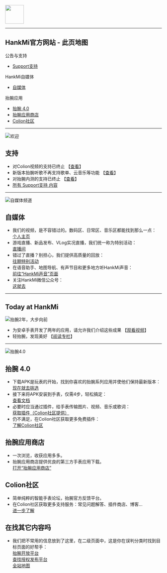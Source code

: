 [<img src="favicon.ico" width="60" height="60" align="middle" />](https://www.hankmi.com)

***  
## HankMi官方网站 - 此页地图
公告与支持  
* [Support支持](#支持)  
  
HankMi自媒体  
* [自媒体](#自媒体)  
  
抬腕应用  
* [抬腕 4.0](#抬腕-40)
* [抬腕应用商店](#抬腕应用商店)
* [Colion社区](#colion社区)

***

![欢迎](https://s2.loli.net/2022/08/16/qeQYgEwurJG32fs.png)
## 支持
* 对Colion视频的支持已终止 【[查看](support/Offline_Mobilemedia.md)】  
* 新版本抬腕听歌不再支持歌单、云音乐等功能 【[查看](support/Wearmusic_220918.md)】
* 对抬腕内测的支持已终止 【[查看](support/Offline_Wearbeta.md)】
* [所有 Support支持 内容](support.md)

***

![自媒体频道](https://s2.loli.net/2022/08/16/pUzghdv95YT2LfQ.png)
## 自媒体
* 我们的视频，是不容错过的。数码区、日常区、音乐区都能找到那么一点：  
[个人主页](https://space.bilibili.com/400656980)  
* 游戏直播、新品发布、VLog实况直播，我们统一称为特别活动：  
[直播间](https://live.bilibili.com/25463078)  
* 错过了直播？别担心，我们提供高质量的回放：  
[往期特别活动](live.md)
* 在语音助手、地图导航、有声节目和更多地方听HankMi声音：  
[前往“HankMi声音”页面](support/voice.md)
* 关注HankMi微信公众号：  
[这就去](support/wechat.md)

***

## Today at HankMi
![抬腕2年，大步向前](http://i2.hdslb.com/bfs/archive/e0bdd82dc279c81f7c343648a79eba27ae0241ea.jpg)
* 为安卓手表开发了两年的应用，请允许我们介绍这些成果  【[观看视频](https://www.bilibili.com/video/BV1dG41177aa)】  
* 轻抬腕，发现美好  【[阅读专栏](https://www.bilibili.com/read/cv18077549)】  


***

![抬腕4.0](https://s2.loli.net/2022/08/16/bPsTiScvzYOD7g6.png)
## 抬腕 4.0
* 下载APK是玩表的开始，找到你喜欢的抬腕系列应用并使他们保持最新版本：  
[现在就去挑选](download/apps.md)  
* 接下来将APK安装到手表，仅需4步，轻松搞定：  
[查看文档](download/install.md)  
* 必要时应当通过插件，给手表传输图片、视频、音乐或歌词：  
[获取插件（Colion社区提供）](https://support.qq.com/products/350783/faqs/110472)  
* 仍不满足，在Colion社区获取更多免费插件：  
[了解Colion社区](community.md)  

## 抬腕应用商店
* 一次浏览，收获应用多多。
* 抬腕应用商店提供优良的第三方手表应用下载。  
[打开“抬腕应用商店”](download.md)

## Colion社区
* 简单纯粹的智能手表论坛，抬腕官方反馈平台。
* 在Colion社区获取更多支持服务：常见问题解答、插件商店、博客…  
[进一步了解](community.md)

## 在找其它内容吗
* 我们把不常用的信息放到了这里，在二级页面中，这是你在误判分类时找到目标页面的好帮手：  
[抬腕开放平台](dev.md)  
[查找授权发布平台](support/to3rd.md)  
[全站地图](Maps.md)  
